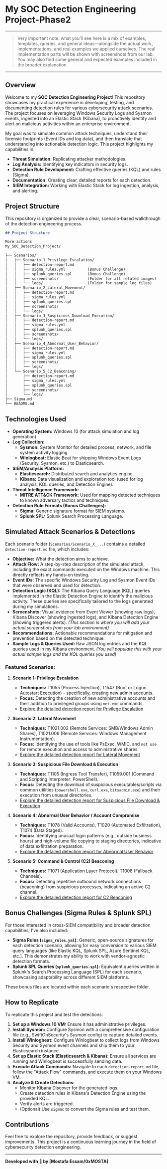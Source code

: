 #  My SOC Detection Engineering Project-Phase2

------
> Very important note: what you’ll see here is a mix of examples, templates, queries, and general ideas—alongside the actual work, implementations, and real
> examples we applied ourselves.
> The real implementation parts will be shown with screenshots from our lab.
> You may also find some general and expected examples included in the broader explanation.

-----

## Overview

Welcome to my **SOC Detection Engineering Project**! This repository showcases my practical experience in developing, testing, and documenting detection rules for various cybersecurity attack scenarios. The project focuses on leveraging Windows Security Logs and Sysmon events, ingested into an Elastic Stack (Kibana), to proactively identify and alert on malicious activities within an enterprise environment.

My goal was to simulate common attack techniques, understand their forensic footprints (Event IDs and log data), and then translate that understanding into actionable detection logic. This project highlights my capabilities in:

* **Threat Simulation:** Replicating attacker methodologies.
* **Log Analysis:** Identifying key indicators in security logs.
* **Detection Rule Development:** Crafting effective queries (KQL) and rules (Sigma).
* **Documentation:** Creating clear, detailed reports for each detection.
* **SIEM Integration:** Working with Elastic Stack for log ingestion, analysis, and alerting.

## Project Structure

This repository is organized to provide a clear, scenario-based walkthrough of the detection engineering process.


```md
## Project Structure

More actions
My_SOC_Detection_Project/

├── Scenarios/
│   ├── Scenario_1_Privilege_Escalation/
│   │   ├── detection-report.md
│   │   ├── sigma_rules.yml          (Bonus Challenge)
│   │   ├── splunk_queries.spl       (Bonus Challenge)
│   │   ├── screenshots/             (Folder for all related images)
│   │   └── logs/                    (Folder for sample log files)
│   ├── Scenario_2_Lateral_Movement/
│   │   ├── detection-report.md
│   │   ├── sigma_rules.yml
│   │   ├── splunk_queries.spl
│   │   ├── screenshots/
│   │   └── logs/
│   ├── Scenario_3_Suspicious_Download_Execution/
│   │   ├── detection-report.md
│   │   ├── sigma_rules.yml
│   │   ├── splunk_queries.spl
│   │   ├── screenshots/
│   │   └── logs/
│   ├── Scenario_4_Abnormal_User_Behavior/
│   │   ├── detection-report.md
│   │   ├── sigma_rules.yml
│   │   ├── splunk_queries.spl
│   │   ├── screenshots/
│   │   └── logs/
│   └── Scenario_5_C2_Beaconing/
│       ├── detection-report.md
│       ├── sigma_rules.yml
│       ├── splunk_queries.spl
│       ├── screenshots/
│       └── logs/
├── Sigma.md
└── README.md


```

## Technologies Used

* **Operating System:** Windows 10 (for attack simulation and log generation)
* **Log Collection:**
    * **Sysmon:** System Monitor for detailed process, network, and file system activity logging.
    * **Winlogbeat:** Elastic Beat for shipping Windows Event Logs (Security, Sysmon, etc.) to Elasticsearch.
* **SIEM/Analysis Platform:**
    * **Elasticsearch:** Distributed search and analytics engine.
    * **Kibana:** Data visualization and exploration tool (used for log analysis, KQL queries, and Detection Engine).
* **Threat Intelligence Framework:**
    * **MITRE ATT&CK Framework:** Used for mapping detected techniques to known adversary tactics and techniques.
* **Detection Rule Formats (Bonus Challenges):**
    * **Sigma:** Generic signature format for SIEM systems.
    * **Splunk SPL:** Splunk Search Processing Language.

## Simulated Attack Scenarios & Detections

Each scenario folder (`Scenarios/Scenario_X_...`) contains a detailed `detection-report.md` file, which includes:

* **Objective:** What the detection aims to achieve.
* **Attack Flow:** A step-by-step description of the simulated attack, including the exact commands executed on the Windows machine. This directly reflects my hands-on testing.
* **Event IDs:** The specific Windows Security Log and Sysmon Event IDs that were observed and used for detection.
* **Detection Logic (KQL):** The Kibana Query Language (KQL) queries implemented in the Elastic Detection Engine to identify the malicious activity. These queries are specifically tailored to the logs generated during my simulations.
* **Screenshots:** Visual evidence from Event Viewer (showing raw logs), Kibana Discover (showing ingested logs), and Kibana Detection Engine (showing triggered alerts). *(This section is where you will add your actual screenshots from your lab environment)*
* **Recommendations:** Actionable recommendations for mitigation and prevention based on the detected technique.
* **Sample Logs & Queries Used:** Raw JSON log entries and the KQL queries used in my Kibana environment. *(You will populate this with your actual sample logs and the KQL queries you used)*

### Featured Scenarios:

1.  **Scenario 1: Privilege Escalation**
    * **Techniques:** T1055 (Process Injection), T1547 (Boot or Logon Autostart Execution) - specifically, creating new admin accounts.
    * **Focus:** Detecting the creation of new administrative accounts and their addition to privileged groups using `net.exe` commands.
    * [Explore the detailed detection report for Privilege Escalation]([/Scenarios/Scenario_1_Privilege_Escalation/detection-report.md](https://github.com/0xMOSTA-FU/siem-internship-phase-2/blob/main/Scenarios/Scenario_1_Privilege_Escalation/detection-report.md))

2.  **Scenario 2: Lateral Movement**
    * **Techniques:** T1021.002 (Remote Services: SMB/Windows Admin Shares), T1021.006 (Remote Services: Windows Management Instrumentation).
    * **Focus:** Identifying the use of tools like PsExec, WMIC, and `net use` for remote execution and access to administrative shares.
    * [Explore the detailed detection report for Lateral Movement](/Scenarios/Scenario_2_Lateral_Movement/detection-report.md)

3.  **Scenario 3: Suspicious File Download & Execution**
    * **Techniques:** T1105 (Ingress Tool Transfer), T1059.001 (Command and Scripting Interpreter: PowerShell).
    * **Focus:** Detecting the download of suspicious executables/scripts via common utilities (`powershell.exe`, `curl.exe`, `bitsadmin.exe`) and their execution from unusual directories.
    * [Explore the detailed detection report for Suspicious File Download & Execution](/Scenarios/Scenario_3_Suspicious_Download_Execution/detection-report.md)

4.  **Scenario 4: Abnormal User Behavior / Account Compromise**
    * **Techniques:** T1078 (Valid Accounts), T1020 (Automated Exfiltration), T1074 (Data Staged).
    * **Focus:** Identifying unusual login patterns (e.g., outside business hours) and high-volume file copying to staging directories, indicative of data exfiltration preparation.
    * [Explore the detailed detection report for Abnormal User Behavior](/Scenarios/Scenario_4_Abnormal_User_Behavior/detection-report.md)

5.  **Scenario 5: Command & Control (C2) Beaconing**
    * **Techniques:** T1071 (Application Layer Protocol), T1008 (Fallback Channels).
    * **Focus:** Detecting repetitive outbound network connections (beaconing) from suspicious processes, indicating an active C2 channel.
    * [Explore the detailed detection report for C2 Beaconing](/Scenarios/Scenario_5_C2_Beaconing/detection-report.md)

## Bonus Challenges (Sigma Rules & Splunk SPL)

For those interested in cross-SIEM compatibility and broader detection capabilities, I've also included:

* **Sigma Rules (`sigma_rules.yml`):** Generic, open-source signatures for each detection scenario, allowing for easy conversion to various SIEM query languages (like Elastic KQL, Splunk SPL, Azure Sentinel KQL, etc.). This demonstrates my ability to work with vendor-agnostic detection formats.
* **Splunk SPL Queries (`splunk_queries.spl`):** Equivalent queries written in Splunk's Search Processing Language (SPL) for each scenario, showcasing adaptability across different SIEM platforms.

These bonus files are located within each scenario's respective folder.

## How to Replicate

To replicate this project and test the detections:

1.  **Set up a Windows 10 VM:** Ensure it has administrative privileges.
2.  **Install Sysmon:** Configure Sysmon with a comprehensive configuration file (e.g., SwiftOnSecurity's Sysmon config) to capture detailed events.
3.  **Install Winlogbeat:** Configure Winlogbeat to collect logs from Windows Security and Sysmon event channels and ship them to your Elasticsearch instance.
4.  **Set up Elastic Stack (Elasticsearch & Kibana):** Ensure all services are running and Winlogbeat is successfully sending data.
5.  **Execute Attack Commands:** Navigate to each `detection-report.md` file, follow the "Attack Flow" commands, and execute them on your Windows VM.
6.  **Analyze & Create Detections:**
    * Monitor Kibana Discover for the generated logs.
    * Create detection rules in Kibana's Detection Engine using the provided KQL.
    * Verify alerts are triggered.
    * (Optional) Use `sigmac` to convert the Sigma rules and test them.

## Contributions

Feel free to explore the repository, provide feedback, or suggest improvements. This project is a continuous learning journey in the field of cybersecurity detection engineering.

---

**Developed with 💙 by [Mostafa Essam/0xMOSTA]**
